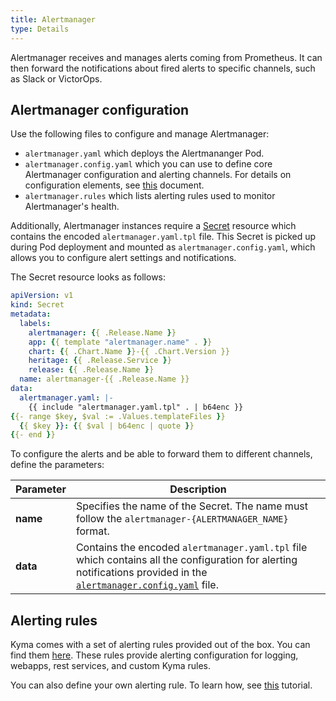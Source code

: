```yaml
---
title: Alertmanager
type: Details
---
```


Alertmanager receives and manages alerts coming from Prometheus. It can then forward the notifications about fired alerts to specific channels, such as Slack or VictorOps. 

## Alertmanager configuration

Use the following files to configure and manage Alertmanager:

* `alertmanager.yaml` which deploys the Alertmananger Pod. 
* `alertmanager.config.yaml` which you can use to define core Alertmanager configuration and alerting channels. For details on configuration elements, see [this](https://prometheus.io/docs/alerting/configuration/) document.
* `alertmanager.rules` which lists alerting rules used to monitor Alertmanager's health.

Additionally, Alertmanager instances require a [Secret](https://github.com/kyma-project/kyma/tree/master/resources/monitoring/charts/alertmanager/templates/secret.yaml) resource which contains the encoded `alertmanager.yaml.tpl` file. This Secret is picked up during Pod deployment and mounted as `alertmanager.config.yaml`, which allows you to configure alert settings and notifications.

The Secret resource looks as follows:

```yaml
apiVersion: v1
kind: Secret
metadata:
  labels:
    alertmanager: {{ .Release.Name }}
    app: {{ template "alertmanager.name" . }}
    chart: {{ .Chart.Name }}-{{ .Chart.Version }}
    heritage: {{ .Release.Service }}
    release: {{ .Release.Name }}
  name: alertmanager-{{ .Release.Name }}
data:
  alertmanager.yaml: |-
    {{ include "alertmanager.yaml.tpl" . | b64enc }}
{{- range $key, $val := .Values.templateFiles }}
  {{ $key }}: {{ $val | b64enc | quote }}
{{- end }}
```
To configure the alerts and be able to forward them to different channels, define the parameters: 

| Parameter | Description |
|-----------|-------------|
| **name** | Specifies the name of the Secret. The name must follow the `alertmanager-{ALERTMANAGER_NAME}` format. |
| **data** | Contains the encoded `alertmanager.yaml.tpl` file which contains all the configuration for alerting notifications provided in the [`alertmanager.config.yaml`](https://github.com/kyma-project/kyma/tree/master/resources/monitoring/charts/alertmanager/templates/alertmanager.config.yaml) file.|


## Alerting rules

Kyma comes with a set of alerting rules provided out of the box. You can find them [here](https://github.com/kyma-project/kyma/tree/master/resources/monitoring/charts/alertmanager/templates).
These rules provide alerting configuration for logging, webapps, rest services, and custom Kyma rules. 

You can also define your own alerting rule. To learn how, see [this](/components/monitoring/#tutorials-define-alerting-rules) tutorial.
